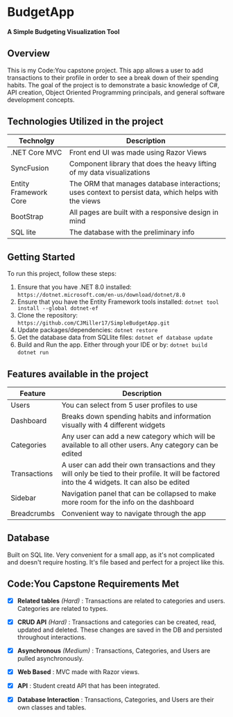 # BudgetApp

#### A Simple Budgeting Visualization Tool

## Overview

This is my Code:You capstone project. This app allows a user to add transactions to their profile in order to see a break down of their spending habits. The goal of the project is to demonstrate a basic knowledge of C#, API creation, Object Oriented Programming principals, and general software development concepts.

## Technologies Utilized in the project

  | Technolgy        | Description                           |
  |----------------|---------------------------------------|
  | .NET Core MVC | Front end UI was made using Razor Views |
  | SyncFusion | Component library that does the heavy lifting of my data visualizations |
  | Entity Framework Core | The ORM that manages database interactions; uses context to persist data, which helps with the views |
  | BootStrap | All pages are built with a responsive design in mind |
  | SQL lite | The database with the preliminary info |

## Getting Started

To run this project, follow these steps:

1. Ensure that you have .NET 8.0 installed: `https://dotnet.microsoft.com/en-us/download/dotnet/8.0`
1. Ensure that you have the Entity Framework tools installed: `dotnet tool install --global dotnet-ef` 
1. Clone the repository: `https://github.com/CJMiller17/SimpleBudgetApp.git`
1. Update packages/dependencies: `dotnet restore`
1. Get the database data from SQLlite files: `dotnet ef database update`
1. Build and Run the app. Either through your IDE or by: `dotnet build` `dotnet run`

## Features available in the project

  | Feature        | Description                           |
  |----------------|---------------------------------------|
  | Users | You can select from 5 user profiles to use |
  | Dashboard | Breaks down spending habits and information visually with 4 different widgets |
  | Categories | Any user can add a new category which will be available to all other users. Any category can be edited |
  | Transactions | A user can add their own transactions and they will only be tied to their profile. It will be factored into the 4 widgets. It can also be edited |
  | Sidebar | Navigation panel that can be collapsed to make more room for the info on the dashboard |
  | Breadcrumbs | Convenient way to navigate through the app |
   
## Database

Built on SQL lite. Very convenient for a small app, as it's not complicated and doesn't require hosting. It's file based and perfect for a project like this.

## Code:You Capstone Requirements Met

- [x] **Related tables** *(Hard)* : Transactions are related to categories and users. Categories are related to types.
- [x] **CRUD API** *(Hard)* : Transactions and categories can be created, read, updated and deleted. These changes are saved in the DB and persisted throughout interactions.
- [x] **Asynchronous** *(Medium)* : Transactions, Categories, and Users are pulled asynchronously.
- [x] **Web Based** : MVC made with Razor views.
- [x] **API** : Student creatd API that has been integrated.
- [x] **Database Interaction** : Transactions, Categories, and Users are their own classes and tables.



